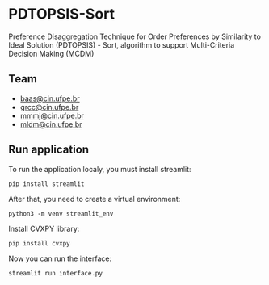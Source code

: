 # PDTOPSIS-Sort
Preference Disaggregation Technique for Order Preferences by  Similarity to Ideal Solution (PDTOPSIS) - Sort, algorithm to support Multi-Criteria Decision Making (MCDM)

## Team
- baas@cin.ufpe.br
- grcc@cin.ufpe.br
- mmmj@cin.ufpe.br
- mldm@cin.ufpe.br

## Run application
To run the application localy, you must install streamlit:

`pip install streamlit`

After that, you need to create a virtual environment:

`python3 -m venv streamlit_env`

Install CVXPY library:

`pip install cvxpy`

Now you can run the interface:

`streamlit run interface.py`
